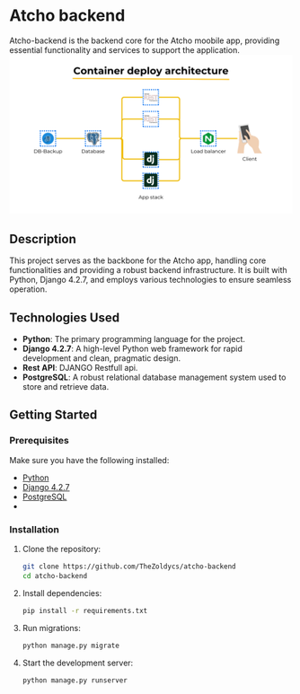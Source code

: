 # Atcho backend

Atcho-backend is the backend core for the Atcho moobile app, providing essential functionality and services to support the application.
![Project Logo](./atcho_backend.png)


## Description

This project serves as the backbone for the Atcho app, handling core functionalities and providing a robust backend infrastructure. It is built with Python, Django 4.2.7, and employs various technologies to ensure seamless operation.

## Technologies Used

- **Python**: The primary programming language for the project.
- **Django 4.2.7**: A high-level Python web framework for rapid development and clean, pragmatic design.
- **Rest API**: DJANGO Restfull api.
- **PostgreSQL**: A robust relational database management system used to store and retrieve data.

## Getting Started

### Prerequisites

Make sure you have the following installed:

- [Python](https://www.python.org/)
- [Django 4.2.7](https://www.djangoproject.com/)
- [PostgreSQL](https://www.postgresql.org/)
- 


### Installation

1. Clone the repository:

    ```bash
    git clone https://github.com/TheZoldycs/atcho-backend
    cd atcho-backend
    ```

2. Install dependencies:

    ```bash
    pip install -r requirements.txt
    ```

3. Run migrations:

    ```bash
    python manage.py migrate
    ```

4. Start the development server:

    ```bash
    python manage.py runserver
    ```




